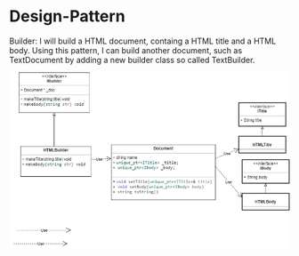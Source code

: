# Design-Pattern

Builder:  I will build a HTML document, containg a HTML title and a HTML body. Using this pattern, I can build another document, such as TextDocument by adding a new builder class so called TextBuilder.


![alt text](https://github.com/jianmingtu/Design-Pattern/blob/master/Builder/builder.jpg)

